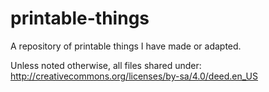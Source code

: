 printable-things
================

A repository of printable things I have made or adapted.


Unless noted otherwise, all files shared under:
http://creativecommons.org/licenses/by-sa/4.0/deed.en_US

